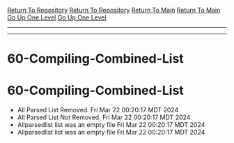 [Return To Repository](https://github.com/DigitalWarrior/piholeparser/)
[Return To Repository](https://github.com/DigitalWarrior/piholeparser/)
[Return To Main](https://github.com/DigitalWarrior/piholeparser/blob/master/RecentRunLogs/Mainlog.md)
[Return To Main](https://github.com/DigitalWarrior/piholeparser/blob/master/RecentRunLogs/Mainlog.md)
[Go Up One Level](https://github.com/DigitalWarrior/piholeparser/blob/master/RecentRunLogs/TopLevelScripts/.md)
[Go Up One Level](https://github.com/DigitalWarrior/piholeparser/blob/master/RecentRunLogs/TopLevelScripts/.md)
____________________________________
____________________________________
# 60-Compiling-Combined-List
# 60-Compiling-Combined-List
* All Parsed List Removed. Fri Mar 22 00:20:17 MDT 2024
* All Parsed List Not Removed. Fri Mar 22 00:20:17 MDT 2024
* Allparsedlist list was an empty file Fri Mar 22 00:20:17 MDT 2024
* Allparsedlist list was an empty file Fri Mar 22 00:20:17 MDT 2024
